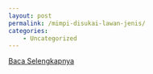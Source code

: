 ```yaml
---
layout: post
permalink: /mimpi-disukai-lawan-jenis/
categories:
    - Uncategorized
---
```


[Baca Selengkapnya](/05)